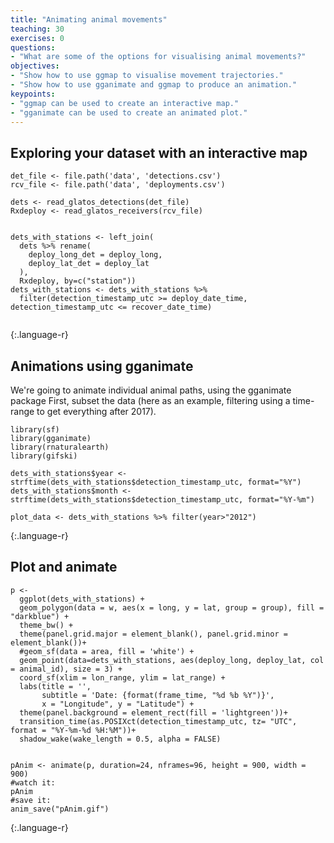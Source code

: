 ```yaml
---
title: "Animating animal movements"
teaching: 30
exercises: 0
questions:
- "What are some of the options for visualising animal movements?"
objectives:
- "Show how to use ggmap to visualise movement trajectories."
- "Show how to use gganimate and ggmap to produce an animation."
keypoints:
- "ggmap can be used to create an interactive map."
- "gganimate can be used to create an animated plot."
---
```


## Exploring your dataset with an interactive map


~~~
det_file <- file.path('data', 'detections.csv')
rcv_file <- file.path('data', 'deployments.csv')

dets <- read_glatos_detections(det_file)
Rxdeploy <- read_glatos_receivers(rcv_file)


dets_with_stations <- left_join(
  dets %>% rename(
    deploy_long_det = deploy_long,
    deploy_lat_det = deploy_lat
  ), 
  Rxdeploy, by=c("station"))
dets_with_stations <- dets_with_stations %>% 
  filter(detection_timestamp_utc >= deploy_date_time, detection_timestamp_utc <= recover_date_time)


~~~
{:.language-r}


## Animations using gganimate

We're going to animate individual animal paths, using the gganimate package
First, subset the data (here as an example, filtering using a time-range to get everything after 2017).

~~~
library(sf)
library(gganimate)
library(rnaturalearth)
library(gifski)

dets_with_stations$year <- strftime(dets_with_stations$detection_timestamp_utc, format="%Y")
dets_with_stations$month <- strftime(dets_with_stations$detection_timestamp_utc, format="%Y-%m")

plot_data <- dets_with_stations %>% filter(year>"2012")
~~~
{:.language-r}


## Plot and animate
~~~
p <- 
  ggplot(dets_with_stations) +
  geom_polygon(data = w, aes(x = long, y = lat, group = group), fill = "darkblue") +
  theme_bw() +
  theme(panel.grid.major = element_blank(), panel.grid.minor = element_blank())+
  #geom_sf(data = area, fill = 'white') +
  geom_point(data=dets_with_stations, aes(deploy_long, deploy_lat, col = animal_id), size = 3) +
  coord_sf(xlim = lon_range, ylim = lat_range) +
  labs(title = '',
       subtitle = 'Date: {format(frame_time, "%d %b %Y")}',
       x = "Longitude", y = "Latitude") +
  theme(panel.background = element_rect(fill = 'lightgreen'))+
  transition_time(as.POSIXct(detection_timestamp_utc, tz= "UTC", format = "%Y-%m-%d %H:%M"))+
  shadow_wake(wake_length = 0.5, alpha = FALSE)
  

pAnim <- animate(p, duration=24, nframes=96, height = 900, width = 900)
#watch it:
pAnim
#save it:
anim_save("pAnim.gif")
~~~
{:.language-r}
